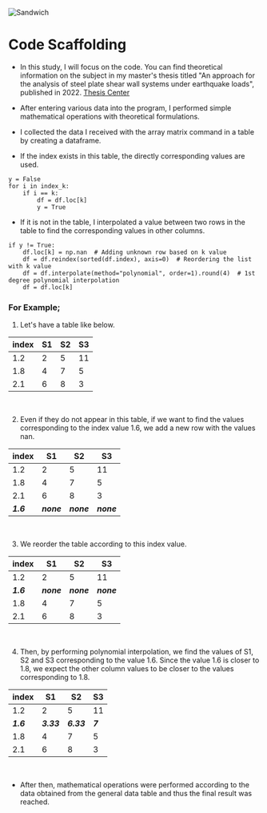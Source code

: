 ![Sandwich](https://github.com/ysngungor/Sandwich_Beam_Model_Calculation_Method/assets/161377492/8fac83fa-5df3-465c-8e0e-6d8490c08ac5)

# Code Scaffolding
+ In this study, I will focus on the code. You can find theoretical information on the subject in my master's thesis titled "An approach for the analysis of steel plate shear wall systems under earthquake loads", published in 2022.
[Thesis Center](https://tez.yok.gov.tr/UlusalTezMerkezi/giris.jsp)

+ After entering various data into the program, I performed simple mathematical operations with theoretical formulations.

+ I collected the data I received with the array matrix command in a table by creating a dataframe.

+ If the index exists in this table, the directly corresponding values are used.

```
y = False
for i in index_k:
    if i == k:
        df = df.loc[k]
        y = True
```

+ If it is not in the table, I interpolated a value between two rows in the table to find the corresponding values in other columns.

```
if y != True:
    df.loc[k] = np.nan  # Adding unknown row based on k value
    df = df.reindex(sorted(df.index), axis=0)  # Reordering the list with k value
    df = df.interpolate(method="polynomial", order=1).round(4)  # 1st degree polynomial interpolation
    df = df.loc[k]
```

### For Example;

1. Let's have a table like below.

|index|S1|S2|S3|
|---|---|---|---|
|1.2|2|5|11|
|1.8|4|7|5|
|2.1|6|8|3|
</br>

2. Even if they do not appear in this table, if we want to find the values ​​corresponding to the index value 1.6, we add a new row with the values nan.

|index|S1|S2|S3|
|---|---|---|---|
|1.2|2|5|11|
|1.8|4|7|5|
|2.1|6|8|3|
|***1.6***|***none***|***none***|***none***|
</br>

3. We reorder the table according to this index value.

|index|S1|S2|S3|
|---|---|---|---|
|1.2|2|5|11|
|***1.6***|***none***|***none***|***none***|
|1.8|4|7|5|
|2.1|6|8|3|
</br>

4. Then, by performing polynomial interpolation, we find the values of S1, S2 and S3 corresponding to the value 1.6.
Since the value 1.6 is closer to 1.8, we expect the other column values to be closer to the values corresponding to 1.8.

|index|S1|S2|S3|
|---|---|---|---|
|1.2|2|5|11|
|***1.6***|***3.33***|***6.33***|***7***|
|1.8|4|7|5|
|2.1|6|8|3|
</br>

+ After then, mathematical operations were performed according to the data obtained from the general data table and thus the final result was reached.


